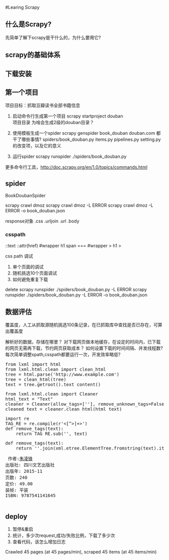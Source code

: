 #Learing Scrapy 
## 什么是Scrapy?
先简单了解下scrapy是干什么的，为什么要用它?

## scrapy的基础体系

## 下载安装

## 第一个项目
项目目标：抓取豆瓣读书全部书籍信息

1. 启动命令行生成第一个项目
scrapy startproject douban   
项目目录
为啥会生成2级的douban目录？

2. 使用模板生成一个spider
scrapy genspider book_douban douban.com 
都干了哪些事情?
spiders/book_douban.py 
items.py pipelines.py setting.py 的改变项，以及它的意义

3. 运行spider
scrapy runspider ./spiders/book_douban.py

更多命令行工具，http://doc.scrapy.org/en/1.0/topics/commands.html

## spider
BookDoubanSpider

scrapy crawl dmoz
scrapy crawl dmoz -L ERROR
scrapy crawl dmoz -L ERROR -o book_douban.json

response对象
.css
.urljoin
.url
.body


### csspath
::text
::attr(href)
#wrapper h1 span   ===  #wrapper > h1 > <span></span>

css path 调试
1. 单个页面的调试
2. 随机挑选10个页面调试
3. 如何避免重复下载


delete
scrapy runspider ./spiders/book_douban.py -L ERROR
scrapy runspider ./spiders/book_douban.py -L ERROR -o book_douban.json


## 数据评估
覆盖度，人工从抓取源随机挑选100条记录，在已抓取库中查找是否已存在，可算出覆盖度

解析好的数据，存储在哪里？
对下载网页做本地缓存，在设定的时间内，已下载的网页无需再下载，节约网页获取成本？
如何设置下载的时间间隔、并发线程数?
每次简单调整xpath,csspath都要运行一次，开发效率略低?

<pre>
from lxml import html
from lxml.html.clean import clean_html
tree = html.parse('http://www.example.com')
tree = clean_html(tree)
text = tree.getroot().text_content()
</pre>

<pre>
from lxml.html.clean import Cleaner
html_text = "<html><head><title>Hello</title><body>Text</body></html>"
cleaner = Cleaner(allow_tags=[''], remove_unknown_tags=False)
cleaned_text = cleaner.clean_html(html_text)</pre>

<pre>
import re
TAG_RE = re.compile(r'<[^>]+>')
def remove_tags(text):
	return TAG_RE.sub('', text)
</pre>

<pre>
def remove_tags(text):
    return ''.join(xml.etree.ElementTree.fromstring(text).itertext())
</pre>

<pre>
<div id="info" class=""><span><span class="pl"> 作者</span>:<a class="" href="/search/%E6%9C%B1%E5%87%8C%E9%94%8B">朱凌锋</a></span><br><span class="pl">出版社:</span> 四川文艺出版社<br><span class="pl">出版年:</span> 2015-11<br><span class="pl">页数:</span> 240<br><span class="pl">定价:</span> 49.00<br><span class="pl">装帧:</span> 平装<br><span class="pl">ISBN:</span> 9787541141645<br></div>
</pre>

## deploy
1. 暂停&重启
2. 统计，多少次request,成功/失败比例，下载了多少次
3. 查看代码，该怎么增加日志

Crawled 45 pages (at 45 pages/min), scraped 45 items (at 45 items/min)

